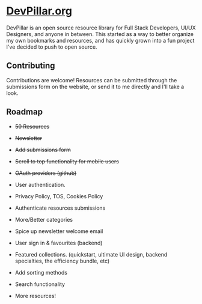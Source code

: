 # [DevPillar.org](https://devpillar.org)

DevPillar is an open source resource library for Full Stack Developers, UI/UX Designers, and anyone in between. This started as a way to better organize my own bookmarks and resources, and has quickly grown into a fun project I've decided to push to open source.

## Contributing

Contributions are welcome! Resources can be submitted through the submissions form on the website, or send it to me directly and I'll take a look.

## Roadmap

- ~~50 Resources~~

- ~~Newsletter~~

- ~~Add submissions form~~

- ~~Scroll to top functionality for mobile users~~

- ~~OAuth providers (github)~~

- User authentication.

- Privacy Policy, TOS, Cookies Policy

- Authenticate resources submissions

- More/Better categories

- Spice up newsletter welcome email

- User sign in & favourites (backend)

- Featured collections. (quickstart, ultimate UI design, backend specialties, the efficiency bundle, etc)

- Add sorting methods

- Search functionality

- More resources!
